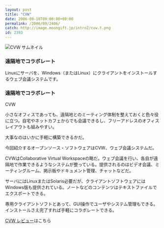 ```yaml
---
layout: post
title: "CVW"
date: 2006-09-18T09:00:00+09:00
permalink: /2006/09/2406/
catch: http://image.moongift.jp/intro2/cvw.t.png
id: 2393
---
```

 ![CVW サムネイル](http://image.moongift.jp/intro2/cvw.t.png "CVW サムネイル")
  

### 遠隔地でコラボレート
  
Linuxにサーバを、Windows（またはLinux）にクライアントをインストールするウェブ会議システムです。  
<!--more-->  

### 遠隔地でコラボレート
  

CVW

  

小さなオフィスであっても、遠隔地とのミーティング体制を整えておくと色々役に立つ。自宅やネットカフェからでも会議できるし、フリーアドレスのオフィスレイアウトも組みやすい。

  

大事なのはいかに手軽に構築できるかだ。

  

今回紹介するオープンソース・ソフトウェアはCVW、ウェブ会議システムだ。

  

CVWはCollaborative Virtual Workspaceの略だ。ウェブ会議を行い、各自が遠隔地で作業できるようなシステムが整っている。提供されるのはビデオ会議、ミーティングルーム、掲示板やドキュメント管理、チャットなどだ。

  

サーバにはLinuxまたはSolaris必要だが、クライアントソフトウェアにはWindows版も提供されている。ノートなどのコンテンツはテキストファイルでエクスポートできる。

  

専用クライアントソフトとあって、GUI操作でユーザやシステム管理もできる。インストールさえ完了すれば手軽にコラボレートできる。

  

[CVW レビュー](http://oss.moongift.jp/review/i-2407.html)はこちら

